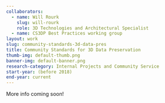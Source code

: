 ```yaml
---
collaborators: 
  - name: Will Rourk
    slug: will-rourk
    role: 3D Technologies and Architectural Specialist
  - name: CS3DP Best Practices working group
layout: work
slug: community-standards-3d-data-pres
title: Community Standards for 3D Data Preservation
thumb-img: default-thumb.png
banner-img: default-banner.png
research-category: Internal Projects and Community Service
start-year: (before 2018)
end-year: current
---
```

More info coming soon!
